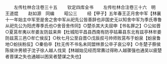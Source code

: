 <!-- { "loadSidebar": true } -->

　　左传杜林合注卷三十五
　　钦定四库全书
　　左传杜林合注卷三十六　明　王道焜
　　赵如源　同编
　　昭公三
　　经【甲子】五年春王正月舍中军【林襄十一年始主中军至是舍之舍中军从祀先公皆善辞也非国史无以知舍中军为季氏専鲁从祀先公为阳虎専季氏也○舍音舍传同】○楚杀其大夫屈申【书名罪之】○公如晋○夏莒牟夷以牟娄友防兹来奔【杜城阳平昌县西南有防亭姑幕县东北有兹亭林牟娄防兹莒三邑○牟亡侯反】○秋七月公至自晋○戊辰叔弓帅师败莒布于蚡泉【蚡泉鲁地○蚡扶粉反】○秦伯卒【杜无传不书名未同盟林景公卒子哀公卒】○冬楚子蔡侯陈侯许男顿子沈子徐人越人伐吴【林越始见经而常夀过得称人越骤强也通吴以疲楚者晋谋之失也通越以困吴者楚谋之失也】
